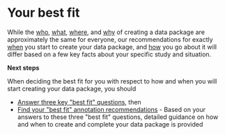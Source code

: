 # Your best fit
While the [who](../overview/who.md), [what](../overview/what.md), [where](../overview/where.md), and [why](../overview/why.md) of creating a data package are approximately the same for everyone, our recommendations for exactly [when](../overview/when.md) you start to create your data package, and [how](../overview/how.md) you go about it will differ based on a few key facts about your specific study and situation. 

**Next steps**

When deciding the best fit for you with respect to how and when you will start creating your data package, you should

* [Answer three key "best fit" questions](best-fit-questions.md), then
* [Find your "best fit" annotation recommendations](best-fit-annotation-recs.md) - Based on your answers to these three "best fit" questions, detailed guidance on how and when to create and complete your data package is provided  

